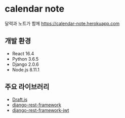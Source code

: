 # calendar note
달력과 노트가 함께
https://calendar-note.herokuapp.com

## 개발 환경
* React 16.4
* Python 3.6.5
* Django 2.0.6
* Node.js 8.11.1

## 주요 라이브러리
- [Draft.js](https://draftjs.org/)
- [django-rest-framework](http://www.django-rest-framework.org/)
- [django-rest-framework-jwt](https://getblimp.github.io/django-rest-framework-jwt/)
